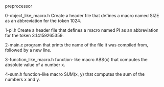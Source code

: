 preprocessor

0-object_like_macro.h
Create a header file that defines a macro named SIZE
 as an abbreviation for the token 1024.

1-pi.h
Create a header file that defines a macro named
 PI as an abbreviation for the token 3.14159265359.

2-main.c
program that prints the name of the file it was compiled
 from, followed by a new line.

3-function_like_macro.h
function-like macro ABS(x) that computes the absolute value of a number x.

4-sum.h
function-like macro SUM(x, y) that computes the sum of the numbers x and y.
